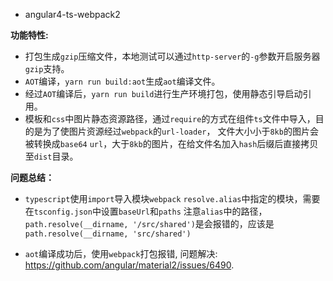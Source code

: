 * angular4-ts-webpack2

__功能特性:__

* 打包生成`gzip`压缩文件，本地测试可以通过`http-server`的`-g`参数开启服务器`gzip`支持。
* `AOT`编译，`yarn run build:aot`生成`aot`编译文件。
* 经过`AOT`编译后，`yarn run build`进行生产环境打包，使用静态引导启动引用。
* 模板和`css`中图片静态资源路径，通过`require`的方式在组件`ts`文件中导入，目的是为了使图片资源经过`webpack`的`url-loader`，
文件大小小于`8kb`的图片会被转换成`base64` `url`，大于`8kb`的图片，在给文件名加入`hash`后缀后直接拷贝至`dist`目录。

__问题总结：__

* `typescript`使用`import`导入模块`webpack` `resolve.alias`中指定的模块，需要在`tsconfig.json`中设置`baseUrl`和`paths`
注意`alias`中的路径，`path.resolve(__dirname, '/src/shared')`是会报错的，应该是`path.resolve(__dirname, 'src/shared')`

* `aot`编译成功后，使用`webpack`打包报错, 问题解决: https://github.com/angular/material2/issues/6490.
